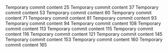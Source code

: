 Temporary commit content 25
Temporary commit content 37
Temporary commit content 53
Temporary commit content 60
Temporary commit content 71
Temporary commit content 81
Temporary commit content 93
Temporary commit content 94
Temporary commit content 108
Temporary commit content 113
Temporary commit content 115
Temporary commit content 116
Temporary commit content 121
Temporary commit content 145
Temporary commit content 153
Temporary commit content 160
Temporary commit content 165
